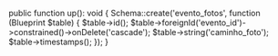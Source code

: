 public function up(): void
{
    Schema::create('evento_fotos', function (Blueprint $table) {
        $table->id();
        $table->foreignId('evento_id')->constrained()->onDelete('cascade');
        $table->string('caminho_foto');
        $table->timestamps();
    });
}
